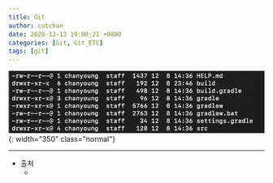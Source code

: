 ```yaml
---
title: Git 
author: cotchan
date: 2020-12-13 19:00:21 +0800 
categories: [Git, Git_ETC]
tags: [git]
---
```



![Desktop View](/assets/img/post/spring-boot/2020-12-10-spring-boot-how-to-build.png){: width="350" class="normal"}







---

+ 출처
	+ []()
